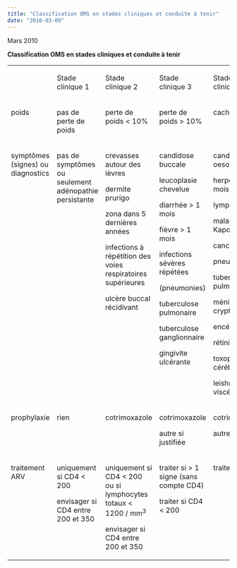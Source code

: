 ```yaml
---
title: "Classification OMS en stades cliniques et conduite à tenir"
date: "2010-03-09"
---
```


Mars 2010

**Classification OMS en stades cliniques et conduite à tenir**

<table>

<tbody>

<tr>

<td valign="top"></td>

<td valign="top">

Stade clinique 1

</td>

<td valign="top">

Stade  
clinique 2

</td>

<td valign="top">

Stade  
clinique 3

</td>

<td valign="top">

Stade  
clinique 4

</td>

</tr>

<tr>

<td valign="top">

poids

</td>

<td valign="top">

pas de perte de poids

</td>

<td valign="top">

perte de poids < 10%

</td>

<td valign="top">

perte de poids > 10%

</td>

<td valign="top">

cachexie

</td>

</tr>

<tr>

<td valign="top">

symptômes (signes) ou diagnostics

</td>

<td valign="top">

pas de symptômes ou seulement adénopathie persistante

</td>

<td valign="top">

crevasses autour des lèvres

dermite prurigo

zona dans 5 dernières années

infections à répétition des voies respiratoires supérieures

ulcère buccal récidivant

</td>

<td valign="top">

candidose buccale

leucoplasie chevelue

diarrhée > 1 mois

fièvre > 1 mois

infections sévères répétées

(pneumonies)

tuberculose pulmonaire

tuberculose ganglionnaire

gingivite ulcérante

</td>

<td valign="top">

candidose oesophagienne

herpès > 1 mois

lymphome

maladie de Kaposi

cancer du col

pneumocystose

tuberc. extra pulmonaire

méningite cryptococcique

encéphalite VIH

rétinite à CMV

toxoplasmose cérébrale

leishmaniose viscérale

</td>

</tr>

<tr>

<td valign="top">

prophylaxie

</td>

<td valign="top">

rien

</td>

<td valign="top">

cotrimoxazole

</td>

<td valign="top">

cotrimoxazole

autre si justifiée

</td>

<td valign="top">

cotrimoxazole

autre si justifiée

</td>

</tr>

<tr>

<td valign="top">

traitement ARV

</td>

<td valign="top">

uniquement si CD4 < 200

envisager si CD4 entre 200 et 350

</td>

<td valign="top">

uniquement si CD4 < 200 ou si lymphocytes totaux < 1200 / mm<sup>3</sup>

envisager si CD4 entre 200 et 350

</td>

<td valign="top">

traiter si > 1 signe (sans compte CD4)

traiter si CD4 < 200

</td>

<td valign="top">

traiter ++

</td>

</tr>

</tbody>

</table>
